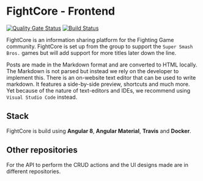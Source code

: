 # FightCore - Frontend

[![Quality Gate Status](https://sonarcloud.io/api/project_badges/measure?project=FightCore_Frontend&metric=alert_status)](https://sonarcloud.io/dashboard?id=FightCore_Frontend)
[![Build Status](https://travis-ci.com/FightCore/Frontend.svg?branch=master)](https://travis-ci.com/FightCore/Frontend)

FightCore is an information sharing platform for the Fighting Game community.
FightCore is set up from the group to support the `Super Smash Bros.` games but
will add support for more titles later down the line.

Posts are made in the Markdown format and are converted to HTML locally.
The Markdown is not parsed but instead we rely on the developer to implement this.
There is an on-website text editor that can be used to write markdown. It
features a side-by-side preview, shortcuts and much more. Yet because of the
nature of text-editors and IDEs, we recommend using `Visual Studio Code` instead.

## Stack

FightCore is build using **Angular 8**, **Angular Material**, **Travis** and **Docker**.

## Other repositories

For the API to perform the CRUD actions and the UI designs made are in different
repositories.
